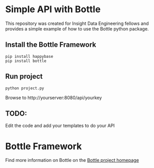 Simple API with Bottle
==========

This repository was created for Insight Data Engineering fellows and provides a simple example of how to use the Bottle python package.

## Install the Bottle Framework
```
pip install happybase
pip install bottle
```


## Run project
```
python project.py
```

Browse to http://yourserver:8080/api/yourkey

## TODO:
Edit the code and add your templates to do your API



# Bottle Framework
Find more information on Bottle on the [Bottle project homepage](http://bottlepy.org/docs/dev/index.html)
